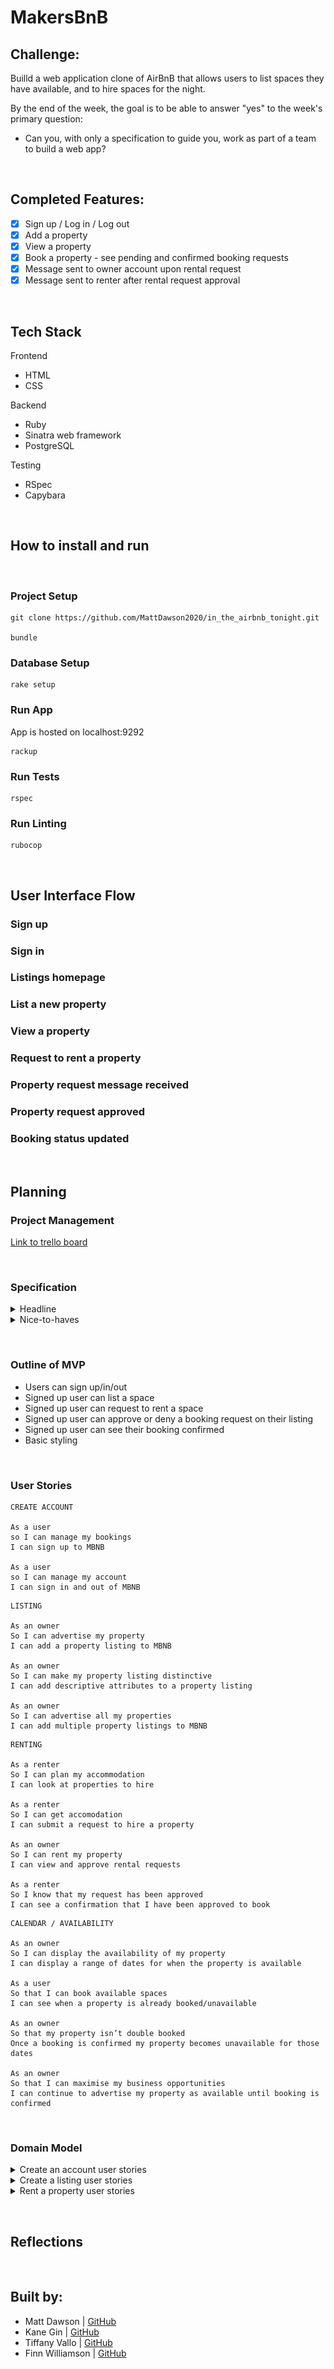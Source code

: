 MakersBnB
=================
Challenge:
 -------
Builld a web application clone of AirBnB that allows users to list spaces they have available, and to hire spaces for the night.

By the end of the week, the goal is to be able to answer "yes" to the week's primary question:

- Can you, with only a specification to guide you, work as part of a team to build a web app?



<p>&nbsp;</p>

 Completed Features:
 -------
 - [x] Sign up / Log in / Log out
 - [x] Add a property
 - [x] View a property
 - [x] Book a property - see pending and confirmed booking requests
 - [x] Message sent to owner account upon rental request
 - [x] Message sent to renter after rental request approval
<p>&nbsp;</p>

## Tech Stack
Frontend
* HTML
* CSS

Backend
* Ruby
* Sinatra web framework
* PostgreSQL

Testing
* RSpec
* Capybara 
<p>&nbsp;</p>

## How to install and run
<p>&nbsp;</p>

### Project Setup
```
git clone https://github.com/MattDawson2020/in_the_airbnb_tonight.git

bundle
```
### Database Setup
```
rake setup
```
### Run App
App is hosted on localhost:9292
```
rackup
```

### Run Tests
```
rspec
```

### Run Linting
```
rubocop
```
<p>&nbsp;</p>

## User Interface Flow

### Sign up

### Sign in

### Listings homepage 

### List a new property

### View a property

### Request to rent a property

### Property request message received

### Property request approved 

### Booking status updated




<p>&nbsp;</p>

## Planning


### Project Management

<a href="https://trello.com/b/PyreuO8R/workflow">Link to trello board</a>
<p>&nbsp;</p>

### Specification
<details>
<summary> Headline </summary>
<br>
<ul>
<li>Any signed-up user can list a new space.</li>
<li>Users can list multiple spaces.</li>
<li>Users should be able to name their space, provide a short description of the <li>space, and a price per night.</li>
<li>Users should be able to offer a range of dates where their space is available.</li>
<li>Any signed-up user can request to hire any space for one night, and this should be approved by the user that owns that space.</li>
<li>Nights for which a space has already been booked should not be available for users to book that space.</li>
<li>Until a user has confirmed a booking request, that space can still be booked for that night.</li>
</ul>
</details>


<details>
<summary> Nice-to-haves </summary>
<br>
<ul>
Users should receive an email whenever one of the following happens:
<li>They sign up</li>
<li>They create a space</li>
<li>They update a space</li>
<li>A user requests to book their space</li>
<li>They confirm a request</li>
<li>They request to book a space</li>
<li>Their request to book a space is confirmed</li>
<li>Their request to book a space is denied</li><br>
Users should receive a text message to a provided number whenever one of the following happens:
<li>A user requests to book their space</li>
<li>Their request to book a space is confirmed</li>
<li>Their request to book a space is denied </li> <br>
<li>A ‘chat’ functionality once a space has been booked, allowing users whose space-booking request has been confirmed to chat with the user that owns that space</li>
<li>Basic payment implementation though Stripe.</li><br>
</ul>
</details>
<p>&nbsp;</p>

### Outline of MVP
* Users can sign up/in/out
* Signed up user can list a space
* Signed up user can request to rent a space
* Signed up user can approve or deny a booking request on their listing
* Signed up user can see their booking confirmed
* Basic styling
<p>&nbsp;</p>

### User Stories
```
CREATE ACCOUNT

As a user 
so I can manage my bookings
I can sign up to MBNB
 
As a user 
so I can manage my account
I can sign in and out of MBNB
```
```
LISTING
 
As an owner 
So I can advertise my property
I can add a property listing to MBNB
 
As an owner 
So I can make my property listing distinctive
I can add descriptive attributes to a property listing
 
As an owner 
So I can advertise all my properties
I can add multiple property listings to MBNB
```
```
RENTING
 
As a renter
So I can plan my accommodation
I can look at properties to hire
 
As a renter
So I can get accomodation
I can submit a request to hire a property
 
As an owner
So I can rent my property
I can view and approve rental requests
 
As a renter
So I know that my request has been approved
I can see a confirmation that I have been approved to book
```
```
CALENDAR / AVAILABILITY
 
As an owner 
So I can display the availability of my property
I can display a range of dates for when the property is available 
 
As a user
So that I can book available spaces
I can see when a property is already booked/unavailable
 
As an owner
So that my property isn’t double booked
Once a booking is confirmed my property becomes unavailable for those dates
 
As an owner
So that I can maximise my business opportunities
I can continue to advertise my property as available until booking is confirmed
```
<p>&nbsp;</p>

### Domain Model

<details>
<summary>Create an account user stories </summary>
<br>
<img src="/public/images/makersBnB_create_account.png">
</details>

<details>
<summary>Create a listing user stories </summary>
<br>
<img src="/public/images/makersBnB_create_listing.png">
</details>


<details>
<summary>Rent a property user stories </summary>
<br>
<img src="/public/images/makersBnB_rent_a_property.png">
</details>

<p>&nbsp;</p>

## Reflections


<p>&nbsp;</p>

## Built by:
* Matt Dawson | [GitHub](https://github.com/MattDawson2020)
* Kane Gin | [GitHub](https://github.com/KaneG9)
* Tiffany Vallo | [GitHub](https://github.com/tiffanyvallo)
* Finn Williamson | [GitHub](https://github.com/fwill22)